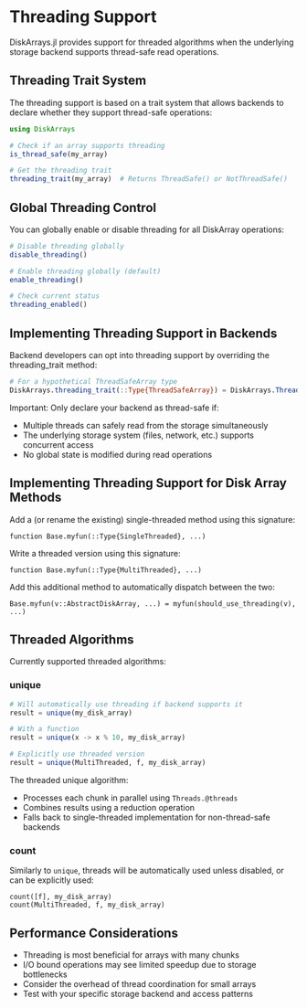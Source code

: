 # Threading Support

DiskArrays.jl provides support for threaded algorithms when the underlying
storage backend supports thread-safe read operations.

## Threading Trait System

The threading support is based on a trait system that allows backends to
declare whether they support thread-safe operations:

```julia
using DiskArrays

# Check if an array supports threading
is_thread_safe(my_array)

# Get the threading trait
threading_trait(my_array)  # Returns ThreadSafe() or NotThreadSafe()
```

## Global Threading Control

You can globally enable or disable threading for all DiskArray operations:

```julia
# Disable threading globally
disable_threading()

# Enable threading globally (default)
enable_threading()

# Check current status
threading_enabled()
```

## Implementing Threading Support in Backends

Backend developers can opt into threading support by overriding the threading_trait method:

```julia
# For a hypothetical ThreadSafeArray type
DiskArrays.threading_trait(::Type{ThreadSafeArray}) = DiskArrays.ThreadSafe()
```

Important: Only declare your backend as thread-safe if:

* Multiple threads can safely read from the storage simultaneously
* The underlying storage system (files, network, etc.) supports concurrent access
* No global state is modified during read operations

## Implementing Threading Support for Disk Array Methods

Add a (or rename the existing) single-threaded method using this signature:

```
function Base.myfun(::Type{SingleThreaded}, ...)
```

Write a threaded version using this signature:

```
function Base.myfun(::Type{MultiThreaded}, ...)
```

Add this additional method to automatically dispatch between the two:

```
Base.myfun(v::AbstractDiskArray, ...) = myfun(should_use_threading(v), ...)
```

## Threaded Algorithms

Currently supported threaded algorithms:

### unique

```julia
# Will automatically use threading if backend supports it
result = unique(my_disk_array)

# With a function
result = unique(x -> x % 10, my_disk_array)

# Explicitly use threaded version
result = unique(MultiThreaded, f, my_disk_array)
```

The threaded unique algorithm:

* Processes each chunk in parallel using `Threads.@threads`
* Combines results using a reduction operation
* Falls back to single-threaded implementation for non-thread-safe backends

### count

Similarly to `unique`, threads will be automatically used unless disabled, or
can be explicitly used:

```
count([f], my_disk_array)
count(MultiThreaded, f, my_disk_array)
```

## Performance Considerations

* Threading is most beneficial for arrays with many chunks
* I/O bound operations may see limited speedup due to storage bottlenecks
* Consider the overhead of thread coordination for small arrays
* Test with your specific storage backend and access patterns
